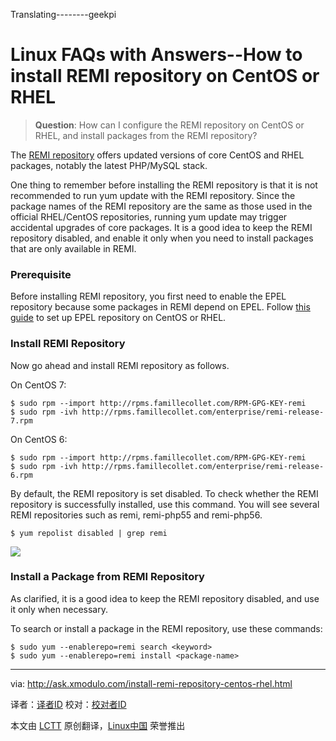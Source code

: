 Translating--------geekpi

Linux FAQs with Answers--How to install REMI repository on CentOS or RHEL
================================================================================
> **Question**: How can I configure the REMI repository on CentOS or RHEL, and install packages from the REMI repository? 

The [REMI repository][1] offers updated versions of core CentOS and RHEL packages, notably the latest PHP/MySQL stack.

One thing to remember before installing the REMI repository is that it is not recommended to run yum update with the REMI repository. Since the package names of the REMI repository are the same as those used in the official RHEL/CentOS repositories, running yum update may trigger accidental upgrades of core packages. It is a good idea to keep the REMI repository disabled, and enable it only when you need to install packages that are only available in REMI.

### Prerequisite ###

Before installing REMI repository, you first need to enable the EPEL repository because some packages in REMI depend on EPEL. Follow [this guide][2] to set up EPEL repository on CentOS or RHEL.

### Install REMI Repository ###

Now go ahead and install REMI repository as follows.

On CentOS 7:

    $ sudo rpm --import http://rpms.famillecollet.com/RPM-GPG-KEY-remi
    $ sudo rpm -ivh http://rpms.famillecollet.com/enterprise/remi-release-7.rpm

On CentOS 6:

    $ sudo rpm --import http://rpms.famillecollet.com/RPM-GPG-KEY-remi
    $ sudo rpm -ivh http://rpms.famillecollet.com/enterprise/remi-release-6.rpm

By default, the REMI repository is set disabled. To check whether the REMI repository is successfully installed, use this command. You will see several REMI repositories such as remi, remi-php55 and remi-php56.

    $ yum repolist disabled | grep remi 

![](https://farm4.staticflickr.com/3956/15443851690_a1abe9eb40_z.jpg)

### Install a Package from REMI Repository ###

As clarified, it is a good idea to keep the REMI repository disabled, and use it only when necessary.

To search or install a package in the REMI repository, use these commands:

    $ sudo yum --enablerepo=remi search <keyword>
    $ sudo yum --enablerepo=remi install <package-name> 

--------------------------------------------------------------------------------

via: http://ask.xmodulo.com/install-remi-repository-centos-rhel.html

译者：[译者ID](https://github.com/译者ID)
校对：[校对者ID](https://github.com/校对者ID)

本文由 [LCTT](https://github.com/LCTT/TranslateProject) 原创翻译，[Linux中国](http://linux.cn/) 荣誉推出

[1]:http://rpms.famillecollet.com/
[2]:http://xmodulo.com/how-to-set-up-epel-repository-on-centos.html